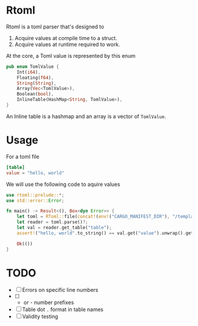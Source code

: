 # Rtoml

Rtoml is a toml parser that's designed to

1. Acquire values at compile time to a struct.
2. Acquire values at runtime required to work. 

At the core, a Toml value is represented by this enum
```rust
pub enum TomlValue {
    Int(i64),
    Floating(f64),
    String(String),
    Array(Vec<TomlValue>),
    Boolean(bool),
    InlineTable(HashMap<String, TomlValue>),
}
```
An Inline table is a hashmap and an array is a vector of `TomlValue`. 

# Usage 

For a toml file
```toml
[table]
value = "hello, world"
```
We will use the following code to aquire values
```rust
use rtoml::prelude::*;
use std::error::Error;

fn main() -> Result<(), Box<dyn Error>> {
    let toml = RToml::file(concat!(env!("CARGO_MANIFEST_DIR"), "/templates/test.toml"));
    let reader = toml.parse()?;
    let val = reader.get_table("table");
    assert!("hello, world".to_string() == val.get("value").unwrap().get_string().unwrap());

    Ok(())
}
```

# TODO
- [ ] Errors on specific line numbers
- [ ] + or - number prefixes
- [ ] Table dot `.` format in table names
- [ ] Validity testing
